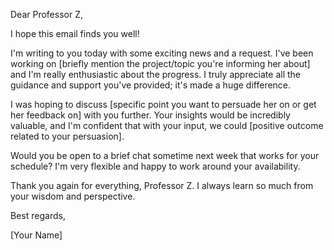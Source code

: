 Dear Professor Z,

I hope this email finds you well!

I'm writing to you today with some exciting news and a request. I've been working on [briefly mention the project/topic you're informing her about] and I'm really enthusiastic about the progress. I truly appreciate all the guidance and support you've provided; it's made a huge difference.

I was hoping to discuss [specific point you want to persuade her on or get her feedback on] with you further. Your insights would be incredibly valuable, and I'm confident that with your input, we could [positive outcome related to your persuasion].

Would you be open to a brief chat sometime next week that works for your schedule? I'm very flexible and happy to work around your availability.

Thank you again for everything, Professor Z. I always learn so much from your wisdom and perspective.

Best regards,

[Your Name]